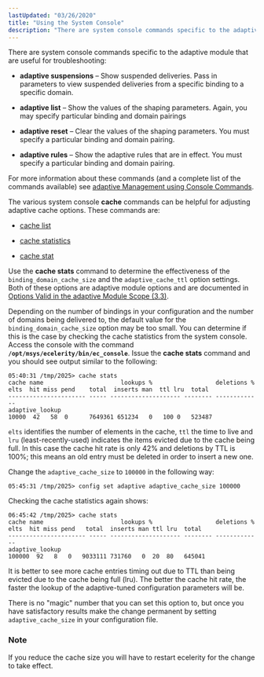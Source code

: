 ```yaml
---
lastUpdated: "03/26/2020"
title: "Using the System Console"
description: "There are system console commands specific to the adaptive module that are useful for troubleshooting adaptive suspensions Show suspended deliveries Pass in parameters to view suspended deliveries from a specific binding to a specific domain adaptive list Show the values of the shaping parameters Again you may specify particular binding..."
---
```


There are system console commands specific to the adaptive module that are useful for troubleshooting:

*   **adaptive suspensions**             – Show suspended deliveries. Pass in parameters to view suspended deliveries from a specific binding to a specific domain.

*   **adaptive list**      – Show the values of the shaping parameters. Again, you may specify particular binding and domain pairings

*   **adaptive reset**       – Clear the values of the shaping parameters. You must specify a particular binding and domain pairing.

*   **adaptive rules**       – Show the adaptive rules that are in effect. You must specify a particular binding and domain pairing.

For more information about these commands (and a complete list of the commands available) see [adaptive Management using Console Commands](/momentum/3/3-reference/3-reference-modules-adaptive#modules.adaptive.console).

The various system console **cache** commands can be helpful for adjusting adaptive cache options. These commands are:

*   [cache list](/momentum/3/3-reference/3-reference-console-commands-cache-list)

*   [cache statistics](/momentum/3/3-reference/3-reference-console-commands-cache-stats)

*   [cache stat](/momentum/3/3-reference/3-reference-console-commands-cache-stat)

Use the **cache stats**       command to determine the effectiveness of the `binding_domain_cache_size` and the `adaptive_cache_ttl` option settings. Both of these options are adaptive module options and are documented in [Options Valid in the adaptive Module Scope (3.3)](https://support.messagesystems.com/docs/web-ref/modules.adaptive#modules.adaptive.options.changes.3.3).

Depending on the number of bindings in your configuration and the number of domains being delivered to, the default value for the `binding_domain_cache_size` option may be too small. You can determine if this is the case by checking the cache statistics from the system console. Access the console with the command **`/opt/msys/ecelerity/bin/ec_console`**. Issue the **cache stats**       command and you should see output similar to the following:

```
05:40:31 /tmp/2025> cache stats
cache name                      lookups %                  deletions %
elts  hit miss pend    total  inserts man  ttl lru  total
---------------------- ----- -------------------- -------- -------------
adaptive_lookup
10000  42   58  0      7649361 651234   0   100 0   523487
```

`elts` identifies the number of elements in the cache, `ttl` the time to live and `lru` (least-recently-used) indicates the items evicted due to the cache being full. In this case the cache hit rate is only 42% and deletions by TTL is 100%; this means an old entry must be deleted in order to insert a new one.

Change the `adaptive_cache_size` to `100000` in the following way:

`05:45:31 /tmp/2025> config set adaptive adaptive_cache_size 100000`

Checking the cache statistics again shows:

```
06:45:42 /tmp/2025> cache stats
cache name                      lookups %                  deletions %
elts  hit miss pend   total  inserts man ttl lru  total
---------------------- ----- -------------------- -------- -------------
adaptive_lookup
100000  92   8   0   9033111 731760   0  20  80   645041
```

It is better to see more cache entries timing out due to TTL than being evicted due to the cache being full (lru). The better the cache hit rate, the faster the lookup of the adaptive-tuned configuration parameters will be.

There is no "magic" number that you can set this option to, but once you have satisfactory results make the change permanent by setting `adaptive_cache_size` in your configuration file.

### Note

If you reduce the cache size you will have to restart ecelerity for the change to take effect.